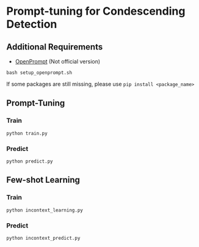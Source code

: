 # Prompt-tuning for Condescending Detection

## Additional Requirements
- [OpenPrompt](https://github.com/NiuJ1ao/OpenPrompt) (Not official version)
```
bash setup_openprompt.sh
```
If some packages are still missing, please use ```pip install <package_name>```

## Prompt-Tuning
### Train
```
python train.py
```
### Predict
```
python predict.py
```
## Few-shot Learning
### Train
```
python incontext_learning.py
```
### Predict
```
python incontext_predict.py
```
